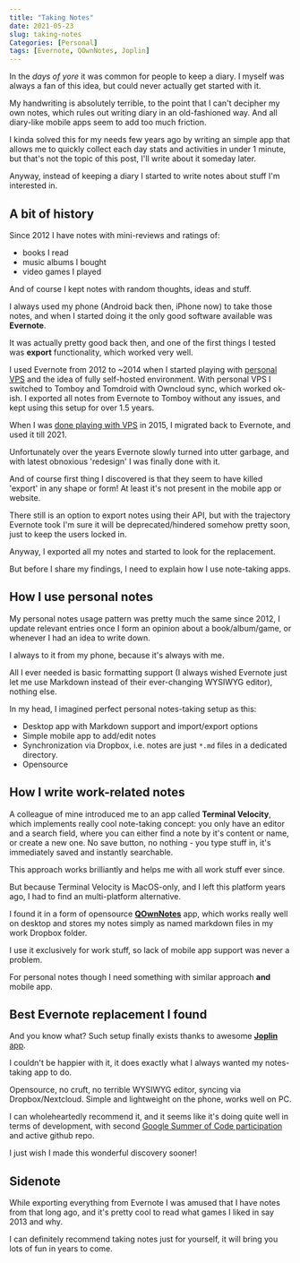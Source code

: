 ```yaml
---
title: "Taking Notes"
date: 2021-05-23
slug: taking-notes
Categories: [Personal]
tags: [Evernote, QOwnNotes, Joplin]
---
```


In the *days of yore* it was common for people to keep a diary.
I myself was always a fan of this idea, but could never actually get started with it.

My handwriting is absolutely terrible, to the point that I can't decipher my own notes,
which rules out writing diary in an old-fashioned way.
And all diary-like mobile apps seem to add too much friction.

I kinda solved this for my needs few years ago by writing an simple app that allows me to quickly collect each day stats and activities in under 1 minute,
but that's not the topic of this post, I'll write about it someday later.

Anyway, instead of keeping a diary I started to write notes about stuff I'm interested in.

## A bit of history

Since 2012 I have notes with mini-reviews and ratings of:
* books I read
* music albums I bought
* video games I played

And of course I kept notes with random thoughts, ideas and stuff.

I always used my phone (Android back then, iPhone now) to take those notes, and when I started doing it the only good software available was **Evernote**.

It was actually pretty good back then, and one of the first things I tested was **export** functionality, which worked very well.

I used Evernote from 2012 to ~2014 when I started playing with [personal VPS](/it/Личный-vps/) and the idea of fully self-hosted environment.
With personal VPS I switched to Tomboy and Tomdroid with Owncloud sync, which worked ok-ish. I exported all notes from Evernote to Tomboy without any issues, and kept using this setup for over 1.5 years.

When I was [done playing with VPS](/it/goodby-vps/) in 2015, I migrated back to Evernote, and used it till 2021.

Unfortunately over the years Evernote slowly turned into utter garbage,
and with latest obnoxious 'redesign' I was finally done with it.

And of course first thing I discovered is that they seem to have killed 'export' in any shape or form!
At least it's not present in the mobile app or website.

There still is an option to export notes using their API, but with the trajectory Evernote took I'm sure it will be deprecated/hindered somehow pretty soon, just to keep the users locked in.

Anyway, I exported all my notes and started to look for the replacement.

But before I share my findings, I need to explain how I use note-taking apps.

## How I use personal notes

My personal notes usage pattern was pretty much the same since 2012, I update relevant entries once
I form an opinion about a book/album/game, or whenever I had an idea to write down.

I always to it from my phone, because it's always with me.

All I ever needed is basic formatting support (I always wished Evernote just let me use Markdown instead of their ever-changing WYSIWYG editor), nothing else.

In my head, I imagined perfect personal notes-taking setup as this:
* Desktop app with Markdown support and import/export options
* Simple mobile app to add/edit notes
* Synchronization via Dropbox, i.e. notes are just `*.md` files in a dedicated directory.
* Opensource

## How I write work-related notes

A colleague of mine introduced me to an app called **Terminal Velocity**, which implements really cool note-taking concept:
you only have an editor and a search field, where you can either find a note by it's content or name, or create a new one.
No save button, no nothing - you type stuff in, it's immediately saved and instantly searchable.

This approach works brilliantly and helps me with all work stuff ever since.

But because Terminal Velocity is MacOS-only, and I left this platform years ago, I had to find an multi-platform alternative.

I found it in a form of opensource [**QOwnNotes**](https://www.qownnotes.org/) app, which works really well on desktop and
stores my notes simply as named markdown files in my work Dropbox folder.

I use it exclusively for work stuff, so lack of mobile app support was never a problem.

For personal notes though I need something with similar approach **and** mobile app.

## Best Evernote replacement I found

And you know what? Such setup finally exists thanks to awesome [**Joplin** app](https://joplinapp.org/).

I couldn't be happier with it, it does exactly what I always wanted my notes-taking app to do.

Opensource, no cruft, no terrible WYSIWYG editor, syncing via Dropbox/Nextcloud. Simple and lightweight on the phone, works well on PC.

I can wholeheartedly recommend it, and it seems like it's doing quite well in terms of development, with second [Google Summer of Code participation](https://joplinapp.org/gsoc2021/index/) and active github repo.

I just wish I made this wonderful discovery sooner!

## Sidenote

While exporting everything from Evernote I was amused that I have notes from that long ago, and it's pretty cool
to read what games I liked in say 2013 and why.

I can definitely recommend taking notes just for yourself, it will bring you lots of fun in years to come.
